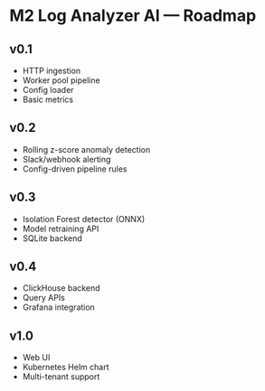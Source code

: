# M2 Log Analyzer AI — Roadmap

## v0.1
- HTTP ingestion
- Worker pool pipeline
- Config loader
- Basic metrics

## v0.2
- Rolling z-score anomaly detection
- Slack/webhook alerting
- Config-driven pipeline rules

## v0.3
- Isolation Forest detector (ONNX)
- Model retraining API
- SQLite backend

## v0.4
- ClickHouse backend
- Query APIs
- Grafana integration

## v1.0
- Web UI
- Kubernetes Helm chart
- Multi-tenant support
